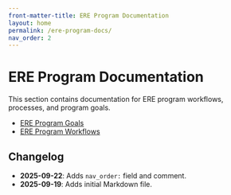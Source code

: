 ```yaml
---
front-matter-title: ERE Program Documentation
layout: home
permalink: /ere-program-docs/
nav_order: 2
---
```


<!-- Folder-level landing page for /docs/programs/ere-program-docs/ -->

# ERE Program Documentation

This section contains documentation for ERE program workflows, processes, and program goals.

- [ERE Program Goals]({{site.baseurl}}/ere-goals/)
- [ERE Program Workflows]({{site.baseurl}}/ere-workflows/)

## Changelog

- **2025-09-22**: Adds `nav_order:` field and comment.
- **2025-09-19**: Adds initial Markdown file.
